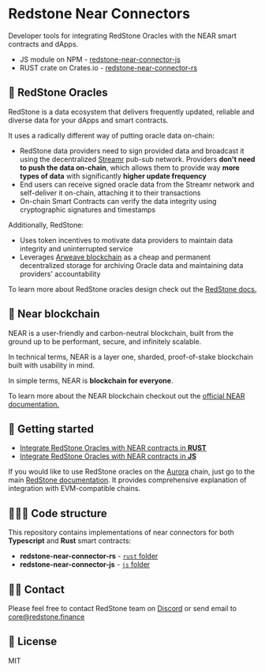 # Redstone Near Connectors

Developer tools for integrating RedStone Oracles with the NEAR smart contracts and dApps.

- JS module on NPM - [redstone-near-connector-js](https://www.npmjs.com/package/redstone-near-connector-js)
- RUST crate on Crates.io - [redstone-near-connector-rs](https://crates.io/crates/redstone-near-connector-rs)

## 🔮 RedStone Oracles

RedStone is a data ecosystem that delivers frequently updated, reliable and diverse data for your dApps and smart contracts.

It uses a radically different way of putting oracle data on-chain:

- RedStone data providers need to sign provided data and broadcast it using the decentralized [Streamr](https://streamr.network/) pub-sub network. Providers **don't need to push the data on-chain**, which allows them to provide way **more types of data** with significantly **higher update frequency**
- End users can receive signed oracle data from the Streamr network and self-deliver it on-chain, attaching it to their transactions
- On-chain Smart Contracts can verify the data integrity using cryptographic signatures and timestamps

Additionally, RedStone:

- Uses token incentives to motivate data providers to maintain data integrity and uninterrupted service
- Leverages [Arweave blockchain](https://www.arweave.org/) as a cheap and permanent decentralized storage for archiving Oracle data and maintaining data providers' accountability

To learn more about RedStone oracles design check out the [RedStone docs.](https://docs.redstone.finance/docs/introduction)

## 🔗 Near blockchain

NEAR is a user-friendly and carbon-neutral blockchain, built from the ground up to be performant, secure, and infinitely scalable.

In technical terms, NEAR is a layer one, sharded, proof-of-stake blockchain built with usability in mind.

In simple terms, NEAR is **blockchain for everyone**.

To learn more about the NEAR blockchain checkout out the [official NEAR documentation.](https://docs.near.org/)

## 🚀 Getting started

- [Integrate RedStone Oracles with NEAR contracts in **RUST**](./rust/)
- [Integrate RedStone Oracles with NEAR contracts in **JS**](./js/)

If you would like to use RedStone oracles on the [Aurora]() chain, just go to the main [RedStone documentation](https://docs.redstone.finance/docs/smart-contract-devs/getting-started). It provides comprehensive explanation of integration with EVM-compatible chains.

## 👩🏻‍💻 Code structure

This repository contains implementations of near connectors for both **Typescript** and **Rust** smart contracts:

- **redstone-near-connector-rs** - [`rust` folder](./rust/)
- **redstone-near-connector-js** - [`js` folder](./js/)

## 🙋‍♂️ Contact

Please feel free to contact RedStone team on [Discord](https://redstone.finance/discord) or send email to core@redstone.finance

## 📜 License

MIT

